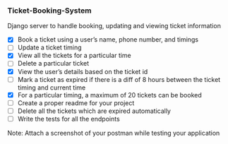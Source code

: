 ### Ticket-Booking-System
Django server to handle booking, updating and viewing ticket information

- [x] Book a ticket using a user’s name, phone number, and timings
- [ ] Update a ticket timing
- [x] View all the tickets for a particular time
- [ ] Delete a particular ticket
- [x] View the user’s details based on the ticket id
- [ ] Mark a ticket as expired if there is a diff of 8 hours between the ticket timing and current time
- [x] For a particular timing, a maximum of 20 tickets can be booked
- [ ] Create a proper readme for your project
- [ ] Delete all the tickets which are expired automatically
- [ ] Write the tests for all the endpoints

Note: Attach a screenshot of your postman while testing your application
